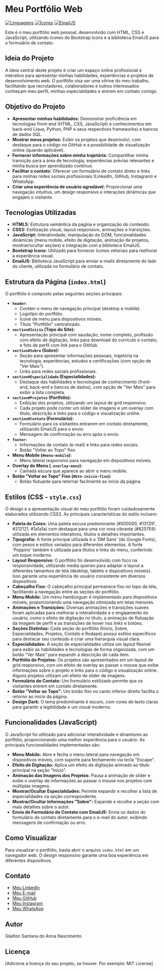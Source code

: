 # Meu Portfólio Web

[![Linguagens](https://img.shields.io/badge/Linguagens-HTML%20%7C%20CSS%20%7C%20JavaScript-informational?style=flat-square)](https://skillicons.dev/icons?i=html,css,javascript)
[![Ícones](https://img.shields.io/badge/Ícones-Bootstrap%20Icons-informational?style=flat-square)](https://icons.getbootstrap.com/)
[![EmailJS](https://img.shields.io/badge/Email-EmailJS-informational?style=flat-square)](https://www.emailjs.com/)

Este é o meu portfólio web pessoal, desenvolvido com HTML, CSS e JavaScript, utilizando ícones do Bootstrap Icons e a biblioteca EmailJS para o formulário de contato.

## Ideia do Projeto

A ideia central deste projeto é criar um espaço online profissional e interativo para apresentar minhas habilidades, experiências e projetos de desenvolvimento web. O portfólio visa ser uma vitrine do meu trabalho, facilitando que recrutadores, colaboradores e outros interessados conheçam meu perfil, minhas especialidades e entrem em contato comigo.

## Objetivo do Projeto

* **Apresentar minhas habilidades:** Demonstrar proficiência em tecnologias front-end (HTML, CSS, JavaScript) e conhecimentos em back-end (Java, Python, PHP e seus respectivos frameworks) e bancos de dados SQL.
* **Mostrar meus projetos:** Exibir os projetos que desenvolvi, com destaque para o código no GitHub e a possibilidade de visualização online (quando aplicável).
* **Fornecer informações sobre minha trajetória:** Compartilhar minha transição para a área de tecnologia, experiências prévias relevantes e minha busca por aprendizado contínuo.
* **Facilitar o contato:** Oferecer um formulário de contato direto e links para minhas redes sociais profissionais (LinkedIn, GitHub, Instagram) e WhatsApp.
* **Criar uma experiência de usuário agradável:** Proporcionar uma navegação intuitiva, um design responsivo e interações dinâmicas que engajem o visitante.

## Tecnologias Utilizadas

* **HTML5:** Estrutura semântica da página e organização do conteúdo.
* **CSS3:** Estilização visual, layout responsivo, animações e transições.
* **JavaScript:** Interatividade, manipulação do DOM, funcionalidades dinâmicas (menu mobile, efeito de digitação, animação de projetos, mostrar/ocultar seções) e integração com a biblioteca EmailJS.
* **Bootstrap Icons:** Utilizado para fornecer ícones vetoriais para melhorar a experiência visual.
* **EmailJS:** Biblioteca JavaScript para enviar e-mails diretamente do lado do cliente, utilizada no formulário de contato.

## Estrutura da Página (`index.html`)

O portfólio é composto pelas seguintes seções principais:

* **`header`:**
    * Contém o menu de navegação principal (desktop e mobile).
    * Logotipo do portfólio.
    * Ícone de menu para dispositivos móveis.
    * Título "Portfólio" centralizado.
* **`section#Inicio` (Topo do Site):**
    * Apresentação principal com saudação, nome completo, profissão com efeito de digitação, links para download do currículo e contato, e foto de perfil com link para o GitHub.
* **`section#Sobre` (Sobre):**
    * Seção para apresentar informações pessoais, trajetória na tecnologia, experiências, estudos e certificações (com opção de "Ver Mais").
    * Links para redes sociais profissionais.
* **`section#Especialidade` (Especialidades):**
    * Destaque das habilidades e tecnologias de conhecimento (front-end, back-end e bancos de dados), com opção de "Ver Mais" para exibir a lista completa.
* **`section#Projetos` (Portfólio):**
    * Exibição dos projetos, utilizando um layout de grid responsivo.
    * Cada projeto pode conter um slider de imagens e um overlay com título, descrição e links para o código e visualização online.
* **`section#Contato` (Formulário):**
    * Formulário para os visitantes entrarem em contato diretamente, utilizando EmailJS para o envio.
    * Mensagem de confirmação ou erro após o envio.
* **`footer`:**
    * Informações de contato (e-mail) e links para redes sociais.
    * Botão "Voltar ao Topo" fixo.
* **Menu Mobile (`#menu-mobile`):**
    * Menu lateral responsivo para navegação em dispositivos móveis.
* **Overlay do Menu (`.overlay-menu`):**
    * Camada escura que aparece ao abrir o menu mobile.
* **Botão "Voltar ao Topo" Fixo (`#btn-inicio-fixo`):**
    * Botão flutuante para retornar facilmente ao início da página.

## Estilos (CSS - `style.css`)

O design e a apresentação visual do meu portfólio foram cuidadosamente elaborados utilizando CSS3. As principais características do estilo incluem:

* **Paleta de Cores:** Uma paleta escura predominante (#000000, #13131F, #212121, #1a1a1a) com destaque para uma cor roxa vibrante (#8257E6) utilizada em elementos interativos, títulos e detalhes importantes.
* **Tipografia:** A fonte principal utilizada é a 'DM Sans' (do Google Fonts), com pesos e estilos variados para diferentes elementos. A fonte 'Poppins' também é utilizada para títulos e links do menu, conferindo um toque moderno.
* **Layout Responsivo:** O portfólio foi desenvolvido com foco na responsividade, utilizando media queries para adaptar o layout a diferentes tamanhos de tela (desktop, tablets e dispositivos móveis). Isso garante uma experiência de usuário consistente em diversos dispositivos.
* **Cabeçalho Fixo:** O cabeçalho principal permanece fixo no topo da tela, facilitando a navegação entre as seções do portfólio.
* **Menu Mobile:** Um menu hambúrguer é implementado para dispositivos móveis, proporcionando uma navegação otimizada em telas menores.
* **Animações e Transições:** Diversas animações e transições suaves foram aplicadas para melhorar a interatividade e o engajamento do usuário, como o efeito de digitação no título, a animação de flutuação da imagem de perfil e as transições de hover nos links e botões.
* **Seções Distintas:** Cada seção do portfólio (Início, Sobre, Especialidades, Projetos, Contato e Rodapé) possui estilos específicos para destacar seu conteúdo e criar uma hierarquia visual clara.
* **Especialidades:** A seção de especialidades utiliza um layout flexível para exibir as habilidades e tecnologias de forma organizada, com um botão "Ver Mais" para expandir a descrição de cada item.
* **Portfólio de Projetos:** Os projetos são apresentados em um layout de grid responsivo, com um efeito de overlay ao passar o mouse que exibe informações sobre o projeto e links para o código e visualização online. Alguns projetos utilizam um efeito de slider de imagens.
* **Formulário de Contato:** Um formulário estilizado permite que os visitantes entrem em contato diretamente.
* **Botão "Voltar ao Topo":** Um botão fixo no canto inferior direito facilita o retorno ao início da página.
* **Design Dark:** O tema predominante é escuro, com cores de texto claras para garantir a legibilidade e um visual moderno.

## Funcionalidades (JavaScript)

O JavaScript foi utilizado para adicionar interatividade e dinamismo ao portfólio, proporcionando uma melhor experiência para o usuário. As principais funcionalidades implementadas são:

* **Menu Mobile:** Abre e fecha o menu lateral para navegação em dispositivos móveis, com suporte para fechamento via tecla "Escape".
* **Efeito de Digitação:** Aplica um efeito de digitação animado ao título principal na seção "Início".
* **Animação das Imagens dos Projetos:** Pausa a animação de slider e exibe o overlay de informações ao passar o mouse nos projetos com múltiplas imagens.
* **Mostrar/Ocultar Especialidades:** Permite expandir e recolher a lista de especialidades na seção correspondente.
* **Mostrar/Ocultar Informações "Sobre":** Expande e recolhe a seção com mais detalhes sobre o autor.
* **Envio de Formulário de Contato com EmailJS:** Envia os dados do formulário de contato diretamente para o e-mail do autor, exibindo mensagens de confirmação ou erro.

## Como Visualizar

Para visualizar o portfólio, basta abrir o arquivo `index.html` em um navegador web. O design responsivo garante uma boa experiência em diferentes dispositivos.

## Contato

* [Meu LinkedIn](https://www.linkedin.com/in/glailton-nascimento/)
* [Meu E-mail](glailtonprogramador88@gmail.com)
* [Meu GitHub](https://github.com/GlailtonNascimento)
* [Meu Instagram](https://www.instagram.com/glailtonnascimento.dev/)
* [Meu WhatsApp](https://wa.me/message/JDVDLSTRHDPVI1)

## Autor

Glailton Santana do Anna Nascimento

## Licença

[Adicione a licença do seu projeto, se houver. Por exemplo: MIT License]